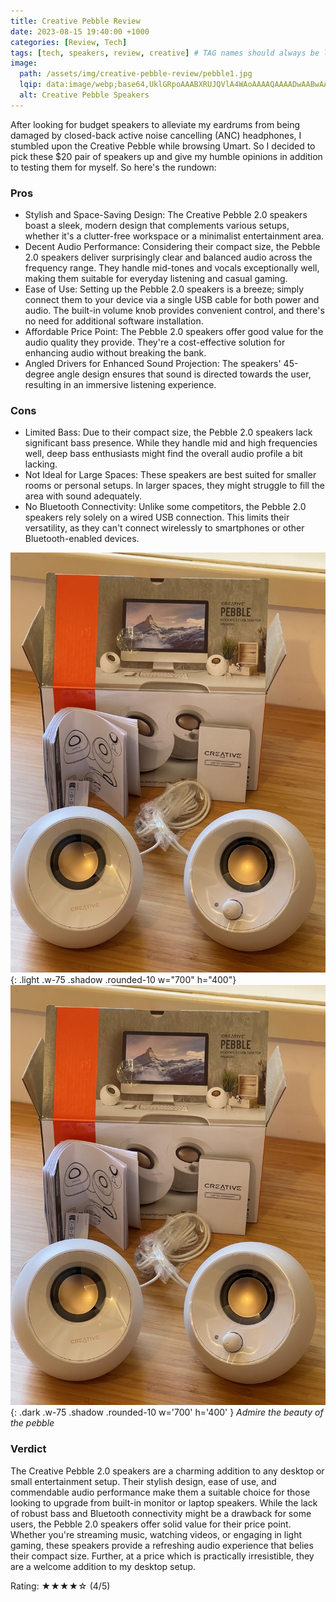 ```yaml
---
title: Creative Pebble Review
date: 2023-08-15 19:40:00 +1000
categories: [Review, Tech]
tags: [tech, speakers, review, creative] # TAG names should always be lowercase
image:
  path: /assets/img/creative-pebble-review/pebble1.jpg
  lqip: data:image/webp;base64,UklGRpoAAABXRUJQVlA4WAoAAAAQAAAADwAABwAAQUxQSDIAAAARL0AmbZurmr57yyIiqE8oiG0bejIYEQTgqiDA9vqnsUSI6H+oAERp2HZ65qP/VIAWAFZQOCBCAAAA8AEAnQEqEAAIAAVAfCWkAALp8sF8rgRgAP7o9FDvMCkMde9PK7euH5M1m6VWoDXf2FkP3BqV0ZYbO6NA/VFIAAAA
  alt: Creative Pebble Speakers
---
```


After looking for budget speakers to alleviate my eardrums from being damaged by closed-back active noise cancelling (ANC) headphones, I stumbled upon the Creative Pebble while browsing Umart. So I decided to pick these $20 pair of speakers up and give my humble opinions in addition to testing them for myself. So here's the rundown:

### Pros

- Stylish and Space-Saving Design: The Creative Pebble 2.0 speakers boast a sleek, modern design that complements various setups, whether it's a clutter-free workspace or a minimalist entertainment area.
- Decent Audio Performance: Considering their compact size, the Pebble 2.0 speakers deliver surprisingly clear and balanced audio across the frequency range. They handle mid-tones and vocals exceptionally well, making them suitable for everyday listening and casual gaming.
- Ease of Use: Setting up the Pebble 2.0 speakers is a breeze; simply connect them to your device via a single USB cable for both power and audio. The built-in volume knob provides convenient control, and there's no need for additional software installation.
- Affordable Price Point: The Pebble 2.0 speakers offer good value for the audio quality they provide. They're a cost-effective solution for enhancing audio without breaking the bank.
- Angled Drivers for Enhanced Sound Projection: The speakers' 45-degree angle design ensures that sound is directed towards the user, resulting in an immersive listening experience.

### Cons

- Limited Bass: Due to their compact size, the Pebble 2.0 speakers lack significant bass presence. While they handle mid and high frequencies well, deep bass enthusiasts might find the overall audio profile a bit lacking.
- Not Ideal for Large Spaces: These speakers are best suited for smaller rooms or personal setups. In larger spaces, they might struggle to fill the area with sound adequately.
- No Bluetooth Connectivity: Unlike some competitors, the Pebble 2.0 speakers rely solely on a wired USB connection. This limits their versatility, as they can't connect wirelessly to smartphones or other Bluetooth-enabled devices.

![light mode only](/assets/img/creative-pebble-review/pebble2.jpg){: .light .w-75 .shadow .rounded-10 w="700" h="400"}
![dark mode only](/assets/img/creative-pebble-review/pebble2.jpg){: .dark .w-75 .shadow .rounded-10 w='700' h='400' }
_Admire the beauty of the pebble_

### Verdict

The Creative Pebble 2.0 speakers are a charming addition to any desktop or small entertainment setup. Their stylish design, ease of use, and commendable audio performance make them a suitable choice for those looking to upgrade from built-in monitor or laptop speakers. While the lack of robust bass and Bluetooth connectivity might be a drawback for some users, the Pebble 2.0 speakers offer solid value for their price point. Whether you're streaming music, watching videos, or engaging in light gaming, these speakers provide a refreshing audio experience that belies their compact size. Further, at a price which is practically irresistible, they are a welcome addition to my desktop setup.

Rating: ★★★★☆ (4/5)
